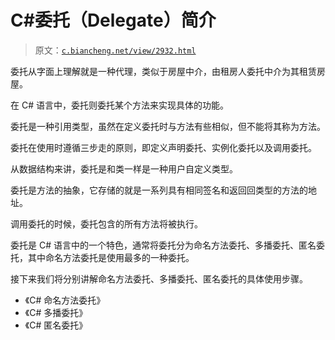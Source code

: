 # C#委托（Delegate）简介

> 原文：[`c.biancheng.net/view/2932.html`](http://c.biancheng.net/view/2932.html)

委托从字面上理解就是一种代理，类似于房屋中介，由租房人委托中介为其租赁房屋。

在 C# 语言中，委托则委托某个方法来实现具体的功能。

委托是一种引用类型，虽然在定义委托时与方法有些相似，但不能将其称为方法。

委托在使用时遵循三步走的原则，即定义声明委托、实例化委托以及调用委托。

从数据结构来讲，委托是和类一样是一种用户自定义类型。

委托是方法的抽象，它存储的就是一系列具有相同签名和返回回类型的方法的地址。

调用委托的时候，委托包含的所有方法将被执行。

委托是 C# 语言中的一个特色，通常将委托分为命名方法委托、多播委托、匿名委托，其中命名方法委托是使用最多的一种委托。

接下来我们将分别讲解命名方法委托、多播委托、匿名委托的具体使用步骤。

*   《C# 命名方法委托》
*   《C# 多播委托》
*   《C# 匿名委托》